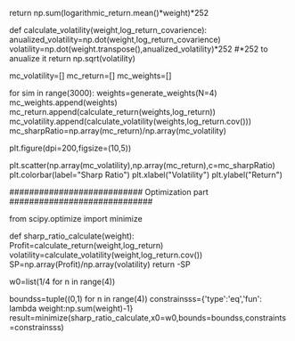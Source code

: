 return np.sum(logarithmic_return.mean()*weight)*252


def calculate_volatility(weight,log_return_covarience):
    anualized_volatility=np.dot(weight,log_return_covarience)
    volatility=np.dot(weight.transpose(),anualized_volatility)*252 #*252 to anualize it
    return np.sqrt(volatility)



mc_volatility=[]
mc_return=[]
mc_weights=[]


for sim in range(3000):
    weights=generate_weights(N=4)
    mc_weights.append(weights)
    mc_return.append(calculate_return(weights,log_return))
    mc_volatility.append(calculate_volatility(weights,log_return.cov()))
mc_sharpRatio=np.array(mc_return)/np.array(mc_volatility)
 

   
plt.figure(dpi=200,figsize=(10,5))

plt.scatter(np.array(mc_volatility),np.array(mc_return),c=mc_sharpRatio)
plt.colorbar(label="Sharp Ratio")
plt.xlabel("Volatility")
plt.ylabel("Return")
    

########################### Optimization part #############################

from scipy.optimize import minimize

def sharp_ratio_calculate(weight):
    Profit=calculate_return(weight,log_return)
    volatility=calculate_volatility(weight,log_return.cov())
    SP=np.array(Profit)/np.array(volatility)
    return -SP


w0=list(1/4 for n in range(4))
 
boundss=tuple((0,1) for n in range(4))
constrainsss={'type':'eq','fun': lambda weight:np.sum(weight)-1}
result=minimize(sharp_ratio_calculate,x0=w0,bounds=boundss,constraints=constrainsss)
